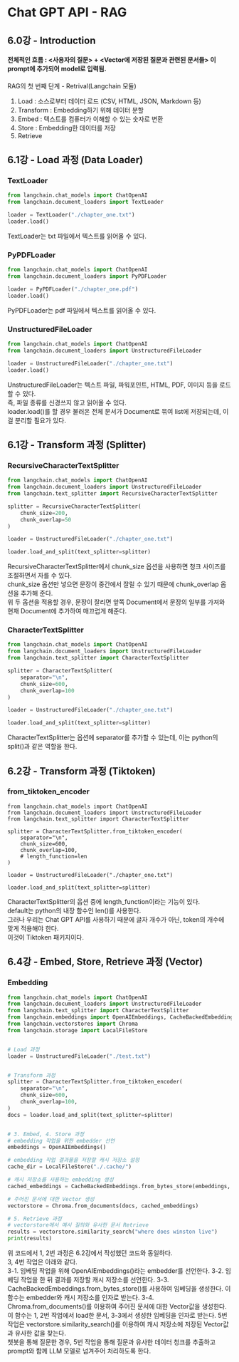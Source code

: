 # Chat GPT API - RAG




## 6.0강 - Introduction
#### 전체적인 흐름 : <사용자의 질문> + <Vector에 저장된 질문과 관련된 문서들> 이 prompt에 추가되어 model로 입력됨.  
RAG의 첫 번째 단계 - Retrival(Langchain 모듈)  
  1. Load : 소스로부터 데이터 로드 (CSV, HTML, JSON, Markdown 등)
  2. Transform : Embedding하기 위해 데이터 분할
  3. Embed : 텍스트를 컴퓨터가 이해할 수 있는 숫자로 변환
  4. Store : Embedding한 데이터를 저장
  5. Retrieve




## 6.1강 - Load 과정 (Data Loader)

### TextLoader
``` python
from langchain.chat_models import ChatOpenAI
from langchain.document_loaders import TextLoader

loader = TextLoader("./chapter_one.txt")
loader.load()
```
TextLoader는 txt 파일에서 텍스트를 읽어올 수 있다. 

### PyPDFLoader
``` python
from langchain.chat_models import ChatOpenAI
from langchain.document_loaders import PyPDFLoader

loader = PyPDFLoader("./chapter_one.pdf")
loader.load()
```
PyPDFLoader는 pdf 파일에서 텍스트를 읽어올 수 있다.


### UnstructuredFileLoader
``` python
from langchain.chat_models import ChatOpenAI
from langchain.document_loaders import UnstructuredFileLoader

loader = UnstructuredFileLoader("./chapter_one.txt")
loader.load()
```
UnstructuredFileLoader는 텍스트 파일, 파워포인트, HTML, PDF, 이미지 등을 로드할 수 있다.  
즉, 파일 종류를 신경쓰지 않고 읽어올 수 있다.  
loader.load()를 할 경우 불러온 전체 문서가 Document로 묶여 list에 저장되는데, 이걸 분리할 필요가 있다.  




## 6.1강 - Transform 과정 (Splitter)
### RecursiveCharacterTextSplitter
``` python
from langchain.chat_models import ChatOpenAI
from langchain.document_loaders import UnstructuredFileLoader
from langchain.text_splitter import RecursiveCharacterTextSplitter

splitter = RecursiveCharacterTextSplitter(
    chunk_size=200,
    chunk_overlap=50
)

loader = UnstructuredFileLoader("./chapter_one.txt")

loader.load_and_split(text_splitter=splitter)
```
RecursiveCharacterTextSplitter에서 chunk_size 옵션을 사용하면 청크 사이즈를 조절하면서 자를 수 있다.  
chunk_size 옵션만 넣으면 문장이 중간에서 잘릴 수 있기 때문에 chunk_overlap 옵션을 추가해 준다.  
위 두 옵션을 적용할 경우, 문장이 잘리면 앞쪽 Document에서 문장의 일부를 가져와 현재 Document에 추가하여 매끄럽게 해준다.  

### CharacterTextSplitter
``` python
from langchain.chat_models import ChatOpenAI
from langchain.document_loaders import UnstructuredFileLoader
from langchain.text_splitter import CharacterTextSplitter

splitter = CharacterTextSplitter(
    separator="\n",
    chunk_size=600,
    chunk_overlap=100
)

loader = UnstructuredFileLoader("./chapter_one.txt")

loader.load_and_split(text_splitter=splitter)
```
CharacterTextSplitter는 옵션에 separator를 추가할 수 있는데, 이는 python의 split()과 같은 역할을 한다.  




## 6.2강 - Transform 과정 (Tiktoken)
### from_tiktoken_encoder
```
from langchain.chat_models import ChatOpenAI
from langchain.document_loaders import UnstructuredFileLoader
from langchain.text_splitter import CharacterTextSplitter

splitter = CharacterTextSplitter.from_tiktoken_encoder(
    separator="\n",
    chunk_size=600,
    chunk_overlap=100,
    # length_function=len
)

loader = UnstructuredFileLoader("./chapter_one.txt")

loader.load_and_split(text_splitter=splitter)
```
CharacterTextSplitter의 옵션 중에 length_function이라는 기능이 있다.   
default는 python의 내장 함수인 len()를 사용한다.  
그러나 우리는 Chat GPT API를 사용하기 때문에 글자 개수가 아닌, token의 개수에 맞게 적용해야 한다.  
이것이 Tiktoken 패키지이다.




## 6.4강 - Embed, Store, Retrieve 과정 (Vector)
### Embedding
``` python
from langchain.chat_models import ChatOpenAI
from langchain.document_loaders import UnstructuredFileLoader
from langchain.text_splitter import CharacterTextSplitter
from langchain.embeddings import OpenAIEmbeddings, CacheBackedEmbeddings
from langchain.vectorstores import Chroma
from langchain.storage import LocalFileStore


# Load 과정
loader = UnstructuredFileLoader("./test.txt")


# Transform 과정
splitter = CharacterTextSplitter.from_tiktoken_encoder(
    separator="\n",
    chunk_size=600,
    chunk_overlap=100,
)
docs = loader.load_and_split(text_splitter=splitter)


# 3. Embed, 4. Store 과정
# embedding 작업을 위한 embedder 선언
embeddings = OpenAIEmbeddings()

# embedding 작업 결과물을 저장할 캐시 저장소 설정
cache_dir = LocalFileStore("./.cache/")

# 캐시 저장소를 사용하는 embedding 생성
cached_embeddings = CacheBackedEmbeddings.from_bytes_store(embeddings, cache_dir)

# 주어진 문서에 대한 Vector 생성
vectorstore = Chroma.from_documents(docs, cached_embeddings)

# 5. Retrieve 과정
# vectorstore에서 예시 질의와 유사한 문서 Retrieve
results = vectorstore.similarity_search("where does winston live")
print(results)
```
위 코드에서 1, 2번 과정은 6.2강에서 작성했던 코드와 동일하다.  
3, 4번 작업은 아래와 같다.  
  3-1. 임베딩 작업을 위해 OpenAIEmbeddings()라는 embedder를 선언한다.
  3-2. 임베딩 작업을 한 뒤 결과를 저장할 캐시 저장소를 선언한다.
  3-3. CacheBackedEmbeddings.from_bytes_store()를 사용하여 임베딩을 생성한다. 이 함수는 embedder와 캐시 저장소를 인자로 받는다.
  3-4. Chroma.from_documents()를 이용하여 주어진 문서에 대한 Vector값을 생성한다.
     이 함수는 1, 2번 작업에서 load한 문서, 3-3에서 생성한 임베딩을 인자로 받는다.
5번 작업은 vectorstore.similarity_search()를 이용하여 캐시 저장소에 저장된 Vector값과 유사한 값을 찾는다.  
챗봇을 통해 질문한 경우, 5번 작업을 통해 질문과 유사한 데이터 청크를 추출하고 prompt와 함께 LLM 모델로 넘겨주어 처리하도록 한다.
